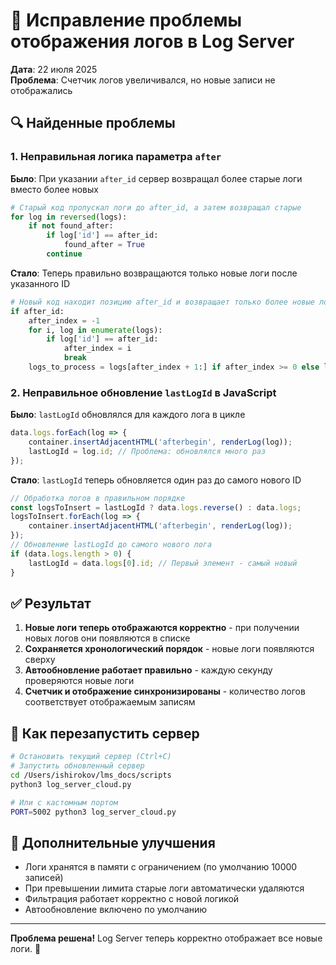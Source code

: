 # 🔧 Исправление проблемы отображения логов в Log Server

**Дата**: 22 июля 2025  
**Проблема**: Счетчик логов увеличивался, но новые записи не отображались

## 🔍 Найденные проблемы

### 1. Неправильная логика параметра `after`
**Было**: При указании `after_id` сервер возвращал более старые логи вместо более новых
```python
# Старый код пропускал логи до after_id, а затем возвращал старые
for log in reversed(logs):
    if not found_after:
        if log['id'] == after_id:
            found_after = True
        continue
```

**Стало**: Теперь правильно возвращаются только новые логи после указанного ID
```python
# Новый код находит позицию after_id и возвращает только более новые логи
if after_id:
    after_index = -1
    for i, log in enumerate(logs):
        if log['id'] == after_id:
            after_index = i
            break
    logs_to_process = logs[after_index + 1:] if after_index >= 0 else logs
```

### 2. Неправильное обновление `lastLogId` в JavaScript
**Было**: `lastLogId` обновлялся для каждого лога в цикле
```javascript
data.logs.forEach(log => {
    container.insertAdjacentHTML('afterbegin', renderLog(log));
    lastLogId = log.id; // Проблема: обновлялся много раз
});
```

**Стало**: `lastLogId` теперь обновляется один раз до самого нового ID
```javascript
// Обработка логов в правильном порядке
const logsToInsert = lastLogId ? data.logs.reverse() : data.logs;
logsToInsert.forEach(log => {
    container.insertAdjacentHTML('afterbegin', renderLog(log));
});
// Обновление lastLogId до самого нового лога
if (data.logs.length > 0) {
    lastLogId = data.logs[0].id; // Первый элемент - самый новый
}
```

## ✅ Результат

1. **Новые логи теперь отображаются корректно** - при получении новых логов они появляются в списке
2. **Сохраняется хронологический порядок** - новые логи появляются сверху
3. **Автообновление работает правильно** - каждую секунду проверяются новые логи
4. **Счетчик и отображение синхронизированы** - количество логов соответствует отображаемым записям

## 🚀 Как перезапустить сервер

```bash
# Остановить текущий сервер (Ctrl+C)
# Запустить обновленный сервер
cd /Users/ishirokov/lms_docs/scripts
python3 log_server_cloud.py

# Или с кастомным портом
PORT=5002 python3 log_server_cloud.py
```

## 📝 Дополнительные улучшения

- Логи хранятся в памяти с ограничением (по умолчанию 10000 записей)
- При превышении лимита старые логи автоматически удаляются
- Фильтрация работает корректно с новой логикой
- Автообновление включено по умолчанию

---

**Проблема решена!** Log Server теперь корректно отображает все новые логи. 🎉 